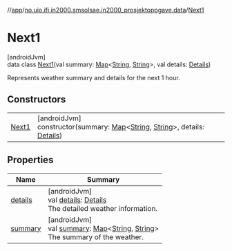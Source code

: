 //[app](../../../index.md)/[no.uio.ifi.in2000.smsolsae.in2000_prosjektoppgave.data](../index.md)/[Next1](index.md)

# Next1

[androidJvm]\
data class [Next1](index.md)(val summary: [Map](https://kotlinlang.org/api/latest/jvm/stdlib/kotlin.collections/-map/index.html)&lt;[String](https://kotlinlang.org/api/latest/jvm/stdlib/kotlin/-string/index.html), [String](https://kotlinlang.org/api/latest/jvm/stdlib/kotlin/-string/index.html)&gt;, val details: [Details](../-details/index.md))

Represents weather summary and details for the next 1 hour.

## Constructors

| | |
|---|---|
| [Next1](-next1.md) | [androidJvm]<br>constructor(summary: [Map](https://kotlinlang.org/api/latest/jvm/stdlib/kotlin.collections/-map/index.html)&lt;[String](https://kotlinlang.org/api/latest/jvm/stdlib/kotlin/-string/index.html), [String](https://kotlinlang.org/api/latest/jvm/stdlib/kotlin/-string/index.html)&gt;, details: [Details](../-details/index.md)) |

## Properties

| Name | Summary |
|---|---|
| [details](details.md) | [androidJvm]<br>val [details](details.md): [Details](../-details/index.md)<br>The detailed weather information. |
| [summary](summary.md) | [androidJvm]<br>val [summary](summary.md): [Map](https://kotlinlang.org/api/latest/jvm/stdlib/kotlin.collections/-map/index.html)&lt;[String](https://kotlinlang.org/api/latest/jvm/stdlib/kotlin/-string/index.html), [String](https://kotlinlang.org/api/latest/jvm/stdlib/kotlin/-string/index.html)&gt;<br>The summary of the weather. |
